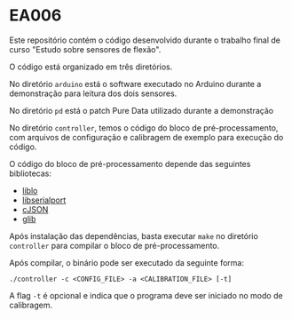 # EA006 
Este repositório contém o código desenvolvido durante o trabalho final de curso "Estudo sobre sensores de flexão". 

O código está organizado em três diretórios. 

No diretório `arduino` está o software executado no Arduino durante a demonstração para leitura dos dois sensores.

No diretório `pd` está o patch Pure Data utilizado durante a demonstração

No diretório `controller`, temos o código do bloco de pré-processamento, com arquivos de configuração e calibragem de exemplo para execução do código. 

O código do bloco de pré-processamento depende das seguintes bibliotecas:

- [liblo](http://liblo.sourceforge.net/)
- [libserialport](https://sigrok.org/wiki/Libserialport)
- [cJSON](https://github.com/DaveGamble/cJSON)
- [glib](https://gitlab.gnome.org/GNOME/glib/)

Após instalação das dependências, basta executar `make` no diretório `controller` para compilar o bloco de pré-processamento. 

Após compilar, o binário pode ser executado da seguinte forma:

```
./controller -c <CONFIG_FILE> -a <CALIBRATION_FILE> [-t]
```

A flag `-t` é opcional e indica que o programa deve ser iniciado no modo de calibragem.
